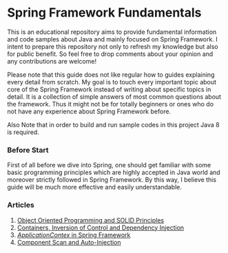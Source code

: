 # Spring Framework Fundamentals
This is an educational repository aims to provide fundamental information and code samples about Java and mainly focused on Spring Framework. I intent to prepare this repository not only to refresh my knowledge but also for public benefit. So feel free to drop comments about your opinion and any contributions are welcome!

Please note that this guide does not like regular how to guides explaining every detail from scratch. My goal is to touch every important topic about core of the Spring Framework instead of writing about specific topics in detail. It is a collection of simple answers of most common questions about the framework. Thus it might not be for totally beginners or ones who do not have any experience about Spring Framework before.

Also Note that in order to build and run sample codes in this project Java 8 is required.

### Before Start
First of all before we dive into Spring, one should get familiar with some basic programming principles which are highly accepted in Java world and moreover strictly followed in Spring Framework. By this way, I believe this guide will be much more effective and easily understandable.

### Articles

1. [Object Oriented Programming and SOLID Principles](https://yavuztas.dev/java/oop/2019/06/22/object-oriented-programming-and-solid-principles.html)
2. [Containers, Inversion of Control and Dependency Injection](https://yavuztas.dev)
3. [*ApplicationContex* in Spring Framework](https://yavuztas.dev)
4. [Component Scan and Auto-Injection](https://yavuztas.dev)
